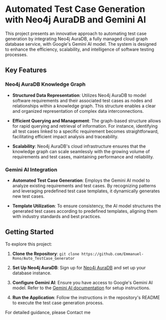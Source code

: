 # Automated Test Case Generation with Neo4j AuraDB and Gemini AI

This project presents an innovative approach to automating test case generation by integrating Neo4j AuraDB, a fully managed cloud graph database service, with Google's Gemini AI model. The system is designed to enhance the efficiency, scalability, and intelligence of software testing processes.

## Key Features

### Neo4j AuraDB Knowledge Graph

- **Structured Data Representation**: Utilizes Neo4j AuraDB to model software requirements and their associated test cases as nodes and relationships within a knowledge graph. This structure enables a clear and organized representation of complex data interconnections.

- **Efficient Querying and Management**: The graph-based structure allows for rapid querying and retrieval of information. For instance, identifying all test cases linked to a specific requirement becomes straightforward, facilitating efficient impact analysis and traceability.

- **Scalability**: Neo4j AuraDB's cloud infrastructure ensures that the knowledge graph can scale seamlessly with the growing volume of requirements and test cases, maintaining performance and reliability.

### Gemini AI Integration

- **Automated Test Case Generation**: Employs the Gemini AI model to analyze existing requirements and test cases. By recognizing patterns and leveraging predefined test case templates, it dynamically generates new test cases.

- **Template Utilization**: To ensure consistency, the AI model structures the generated test cases according to predefined templates, aligning them with industry standards and best practices.

## Getting Started

To explore this project:

1. **Clone the Repository**: `git clone https://github.com/Emmanuel-Rono/Auto_TestCase_Generator`

2. **Set Up Neo4j AuraDB**: Sign up for [Neo4j AuraDB](https://neo4j.com/product/auradb/) and set up your database instance.

3. **Configure Gemini AI**: Ensure you have access to Google's Gemini AI model. Refer to the [Gemini AI documentation](https://deepmind.google/technologies/gemini/) for setup instructions.

4. **Run the Application**: Follow the instructions in the repository's README to execute the test case generation process.

For detailed guidance, please Contact me 
